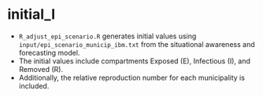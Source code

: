 # initial_I

- <code>R_adjust_epi_scenario.R</code> generates initial values using <code>input/epi_scenario_municip_ibm.txt</code> from the situational awareness and forecasting model. 
- The initial values include compartments Exposed (E), Infectious (I), and Removed (R). 
- Additionally, the relative reproduction number for each municipality is included. 
